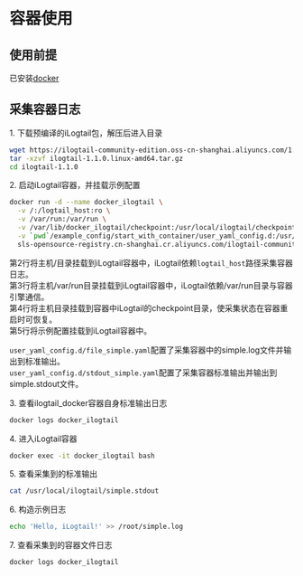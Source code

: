 # 容器使用

## 使用前提

已安装[docker](https://docs.docker.com/engine/install/)

## 采集容器日志

1\. 下载预编译的iLogtail包，解压后进入目录

```bash
wget https://ilogtail-community-edition.oss-cn-shanghai.aliyuncs.com/1.1.0/ilogtail-1.1.0.linux-amd64.tar.gz
tar -xzvf ilogtail-1.1.0.linux-amd64.tar.gz
cd ilogtail-1.1.0
```

2\. 启动iLogtail容器，并挂载示例配置

```bash
docker run -d --name docker_ilogtail \
  -v /:/logtail_host:ro \
  -v /var/run:/var/run \
  -v /var/lib/docker_ilogtail/checkpoint:/usr/local/ilogtail/checkpoint \
  -v `pwd`/example_config/start_with_container/user_yaml_config.d:/usr/local/ilogtail/user_yaml_config.d \
  sls-opensource-registry.cn-shanghai.cr.aliyuncs.com/ilogtail-community-edition/ilogtail:1.1.0
```

第2行将主机/目录挂载到iLogtail容器中，iLogtail依赖`logtail_host`路径采集容器日志。\
第3行将主机/var/run目录挂载到iLogtail容器中，iLogtail依赖/var/run目录与容器引擎通信。\
第4行将主机目录挂载到容器中iLogtail的checkpoint目录，使采集状态在容器重启时可恢复。\
第5行将示例配置挂载到iLogtail容器中。

`user_yaml_config.d/file_simple.yaml`配置了采集容器中的simple.log文件并输出到标准输出。\
`user_yaml_config.d/stdout_simple.yaml`配置了采集容器标准输出并输出到simple.stdout文件。

3\. 查看ilogtail\_docker容器自身标准输出日志

```bash
docker logs docker_ilogtail
```

4\. 进入iLogtail容器

```bash
docker exec -it docker_ilogtail bash
```

5\. 查看采集到的标准输出

```bash
cat /usr/local/ilogtail/simple.stdout
```

6\. 构造示例日志

```bash
echo 'Hello, iLogtail!' >> /root/simple.log
```

7\. 查看采集到的容器文件日志

```bash
docker logs docker_ilogtail
```
